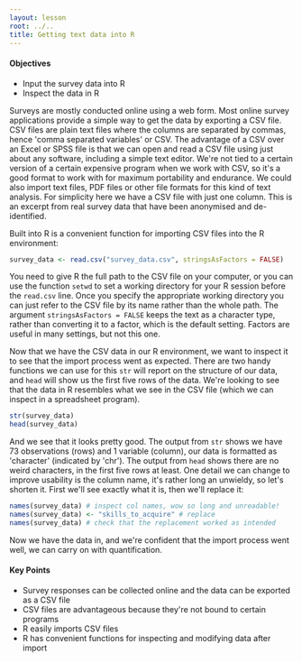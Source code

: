 ```yaml
---
layout: lesson
root: ../..
title: Getting text data into R
---
```

<div class="objectives" markdown="1">

#### Objectives
*   Input the survey data into R
*   Inspect the data in R

</div>


Surveys are mostly conducted online using a web form. Most online survey applications provide a simple way to get the data by exporting a CSV file. CSV files are plain text files where the columns are separated by commas, hence 'comma separated variables' or CSV. The advantage of a CSV over an Excel or SPSS file is that we can open and read a CSV file using just about any software, including a simple text editor. We're not tied to a certain version of a certain expensive program when we work with CSV, so it's a good format to work with for maximum portability and endurance. We could also import text files, PDF files or other file formats for this kind of text analysis. For simplicity here we have a CSV file with just one column. This is an excerpt from real survey data that have been anonymised and de-identified. 

Built into R is a convenient function for importing CSV files into the R environment:


```r
survey_data <- read.csv("survey_data.csv", stringsAsFactors = FALSE)
```

You need to give R the full path to the CSV file on your computer, or you can use the function `setwd` to set a working directory for your R session before the `read.csv` line. Once you specify the appropriate working directory you can just refer to the CSV file by its name rather than the whole path. The argument `stringsAsFactors = FALSE` keeps the text as a character type, rather than converting it to a factor, which is the default setting. Factors are useful in many settings, but not this one. 

Now that we have the CSV data in our R environment, we want to inspect it to see that the import process went as expected. There are two handy functions we can use for this `str` will report on the structure of our data, and `head` will show us the first five rows of the data. We're looking to see that the data in R resembles what we see in the CSV file (which we can inspect in a spreadsheet program).


```r
str(survey_data) 
head(survey_data)
```

And we see that it looks pretty good. The output from `str` shows we have 73 observations (rows) and 1 variable (column), our data is formatted as 'character' (indicated by 'chr'). The output from `head` shows there are no weird characters, in the first five rows at least. One detail we can change to improve usability is the column name, it's rather long an unwieldy, so let's shorten it. First we'll see exactly what it is, then we'll replace it:


```r
names(survey_data) # inspect col names, wow so long and unreadable!
names(survey_data) <- "skills_to_acquire" # replace
names(survey_data) # check that the replacement worked as intended
```

Now we have the data in, and we're confident that the import process went well, we can carry on with quantification. 


<div class="keypoints" markdown="1">

#### Key Points
*   Survey responses can be collected online and the data can be exported as a CSV file
*   CSV files are advantageous because they're not bound to certain programs
*   R easily imports CSV files
*   R has convenient functions for inspecting and modifying data after import

</div>
